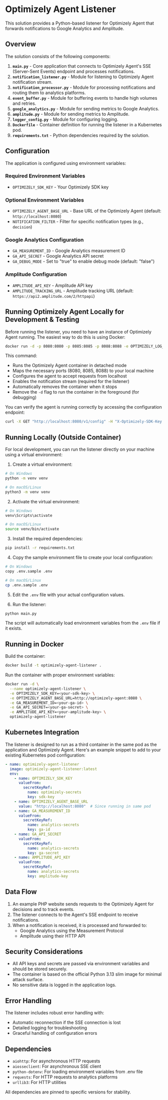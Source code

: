 # Optimizely Agent Listener

This solution provides a Python-based listener for Optimizely Agent that forwards notifications to Google Analytics and Amplitude.

## Overview

The solution consists of the following components:

1. **`main.py`** - Core application that connects to Optimizely Agent's SSE (Server-Sent Events) endpoint and processes notifications.
2. **`notification_listener.py`** - Module for listening to Optimizely Agent notification stream.
3. **`notification_processor.py`** - Module for processing notifications and routing them to analytics platforms.
4. **`event_buffer.py`** - Module for buffering events to handle high volumes and retries.
5. **`google_analytics.py`** - Module for sending metrics to Google Analytics.
6. **`amplitude.py`** - Module for sending metrics to Amplitude.
7. **`logger_config.py`** - Module for configuring logging.
8. **`Dockerfile`** - Container definition for running the listener in a Kubernetes pod.
9. **`requirements.txt`** - Python dependencies required by the solution.

## Configuration

The application is configured using environment variables:

### Required Environment Variables

- `OPTIMIZELY_SDK_KEY` - Your Optimizely SDK key

### Optional Environment Variables

- `OPTIMIZELY_AGENT_BASE_URL` - Base URL of the Optimizely Agent (default: `http://localhost:8080`)
- `NOTIFICATION_FILTER` - Filter for specific notification types (e.g., `decision`)

### Google Analytics Configuration

- `GA_MEASUREMENT_ID` - Google Analytics measurement ID
- `GA_API_SECRET` - Google Analytics API secret
- `GA_DEBUG_MODE` - Set to "true" to enable debug mode (default: "false")

### Amplitude Configuration

- `AMPLITUDE_API_KEY` - Amplitude API key
- `AMPLITUDE_TRACKING_URL` - Amplitude tracking URL (default: `https://api2.amplitude.com/2/httpapi`)


## Running Optimizely Agent Locally for Development & Testing

Before running the listener, you need to have an instance of Optimizely Agent running. The easiest way to do this is using Docker:

```bash
docker run -d -p 8080:8080 -p 8085:8085 -p 8088:8088 -e OPTIMIZELY_LOG_PRETTY=true -e OPTIMIZELY_SERVER_HOST=0.0.0.0 -e OPTIMIZELY_SERVER_ALLOWEDHOSTS=localhost,127.0.0.1 -e OPTIMIZELY_API_ENABLENOTIFICATIONS=1 --rm optimizely/agent
```

This command:
- Runs the Optimizely Agent container in detached mode
- Maps the necessary ports (8080, 8085, 8088) to your local machine
- Configures the agent to accept requests from localhost
- Enables the notification stream (required for the listener)
- Automatically removes the container when it stops
- Remove the `-d` flag to run the container in the foreground (for debugging)

You can verify the agent is running correctly by accessing the configuration endpoint:

```bash
curl -X GET "http://localhost:8080/v1/config" -H "X-Optimizely-SDK-Key: YOUR_SDK_KEY"
```

## Running Locally (Outside Container)

For local development, you can run the listener directly on your machine using a virtual environment:

1. Create a virtual environment:

```bash
# On Windows
python -m venv venv

# On macOS/Linux
python3 -m venv venv
```

2. Activate the virtual environment:

```bash
# On Windows
venv\Scripts\activate

# On macOS/Linux
source venv/bin/activate
```

3. Install the required dependencies:

```bash
pip install -r requirements.txt
```

4. Copy the sample environment file to create your local configuration:

```bash
# On Windows
copy .env.sample .env

# On macOS/Linux
cp .env.sample .env
```

5. Edit the `.env` file with your actual configuration values.

6. Run the listener:

```bash
python main.py
```

The script will automatically load environment variables from the `.env` file if it exists.

## Running in Docker

Build the container:

```bash
docker build -t optimizely-agent-listener .
```

Run the container with proper environment variables:

```bash
docker run -d \
  --name optimizely-agent-listener \
  -e OPTIMIZELY_SDK_KEY=<your-sdk-key> \
  -e OPTIMIZELY_AGENT_BASE_URL=http://optimizely-agent:8080 \
  -e GA_MEASUREMENT_ID=<your-ga-id> \
  -e GA_API_SECRET=<your-ga-secret> \
  -e AMPLITUDE_API_KEY=<your-amplitude-key> \
  optimizely-agent-listener
```

## Kubernetes Integration

The listener is designed to run as a third container in the same pod as the application and Optimizely Agent. Here's an example snippet to add to your existing Kubernetes pod configuration:

```yaml
- name: optimizely-agent-listener
  image: optimizely-agent-listener:latest
  env:
    - name: OPTIMIZELY_SDK_KEY
      valueFrom:
        secretKeyRef:
          name: optimizely-secrets
          key: sdk-key
    - name: OPTIMIZELY_AGENT_BASE_URL
      value: "http://localhost:8080"  # Since running in same pod
    - name: GA_MEASUREMENT_ID
      valueFrom:
        secretKeyRef:
          name: analytics-secrets
          key: ga-id
    - name: GA_API_SECRET
      valueFrom:
        secretKeyRef:
          name: analytics-secrets
          key: ga-secret
    - name: AMPLITUDE_API_KEY
      valueFrom:
        secretKeyRef:
          name: analytics-secrets
          key: amplitude-key
```

## Data Flow

1. An example PHP website sends requests to the Optimizely Agent for decisions and to track events.
2. The listener connects to the Agent's SSE endpoint to receive notifications.
3. When a notification is received, it is processed and forwarded to:
   - Google Analytics using the Measurement Protocol
   - Amplitude using their HTTP API

## Security Considerations

- All API keys and secrets are passed via environment variables and should be stored securely.
- The container is based on the official Python 3.13 slim image for minimal attack surface.
- No sensitive data is logged in the application logs.

## Error Handling

The listener includes robust error handling with:
- Automatic reconnection if the SSE connection is lost
- Detailed logging for troubleshooting
- Graceful handling of configuration errors

## Dependencies

- `aiohttp`: For asynchronous HTTP requests
- `aiosseclient`: For asynchronous SSE client
- `python-dotenv`: For loading environment variables from .env file
- `requests`: For HTTP requests to analytics platforms
- `urllib3`: For HTTP utilities

All dependencies are pinned to specific versions for stability.
